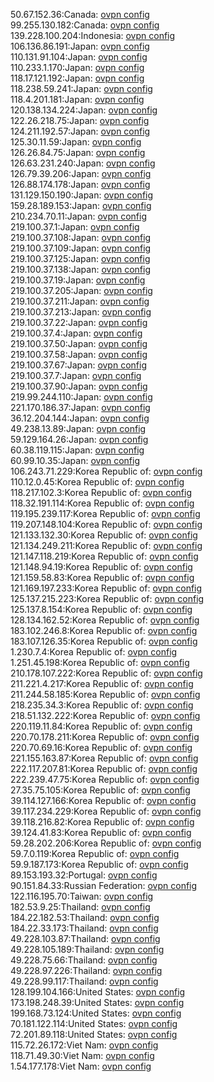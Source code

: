 50.67.152.36:Canada: [ovpn config](vpn/50_67_152_36.ovpn)  
99.255.130.182:Canada: [ovpn config](vpn/99_255_130_182.ovpn)  
139.228.100.204:Indonesia: [ovpn config](vpn/139_228_100_204.ovpn)  
106.136.86.191:Japan: [ovpn config](vpn/106_136_86_191.ovpn)  
110.131.91.104:Japan: [ovpn config](vpn/110_131_91_104.ovpn)  
110.233.1.170:Japan: [ovpn config](vpn/110_233_1_170.ovpn)  
118.17.121.192:Japan: [ovpn config](vpn/118_17_121_192.ovpn)  
118.238.59.241:Japan: [ovpn config](vpn/118_238_59_241.ovpn)  
118.4.201.181:Japan: [ovpn config](vpn/118_4_201_181.ovpn)  
120.138.134.224:Japan: [ovpn config](vpn/120_138_134_224.ovpn)  
122.26.218.75:Japan: [ovpn config](vpn/122_26_218_75.ovpn)  
124.211.192.57:Japan: [ovpn config](vpn/124_211_192_57.ovpn)  
125.30.11.59:Japan: [ovpn config](vpn/125_30_11_59.ovpn)  
126.26.84.75:Japan: [ovpn config](vpn/126_26_84_75.ovpn)  
126.63.231.240:Japan: [ovpn config](vpn/126_63_231_240.ovpn)  
126.79.39.206:Japan: [ovpn config](vpn/126_79_39_206.ovpn)  
126.88.174.178:Japan: [ovpn config](vpn/126_88_174_178.ovpn)  
131.129.150.190:Japan: [ovpn config](vpn/131_129_150_190.ovpn)  
159.28.189.153:Japan: [ovpn config](vpn/159_28_189_153.ovpn)  
210.234.70.11:Japan: [ovpn config](vpn/210_234_70_11.ovpn)  
219.100.37.1:Japan: [ovpn config](vpn/219_100_37_1.ovpn)  
219.100.37.108:Japan: [ovpn config](vpn/219_100_37_108.ovpn)  
219.100.37.109:Japan: [ovpn config](vpn/219_100_37_109.ovpn)  
219.100.37.125:Japan: [ovpn config](vpn/219_100_37_125.ovpn)  
219.100.37.138:Japan: [ovpn config](vpn/219_100_37_138.ovpn)  
219.100.37.19:Japan: [ovpn config](vpn/219_100_37_19.ovpn)  
219.100.37.205:Japan: [ovpn config](vpn/219_100_37_205.ovpn)  
219.100.37.211:Japan: [ovpn config](vpn/219_100_37_211.ovpn)  
219.100.37.213:Japan: [ovpn config](vpn/219_100_37_213.ovpn)  
219.100.37.22:Japan: [ovpn config](vpn/219_100_37_22.ovpn)  
219.100.37.4:Japan: [ovpn config](vpn/219_100_37_4.ovpn)  
219.100.37.50:Japan: [ovpn config](vpn/219_100_37_50.ovpn)  
219.100.37.58:Japan: [ovpn config](vpn/219_100_37_58.ovpn)  
219.100.37.67:Japan: [ovpn config](vpn/219_100_37_67.ovpn)  
219.100.37.7:Japan: [ovpn config](vpn/219_100_37_7.ovpn)  
219.100.37.90:Japan: [ovpn config](vpn/219_100_37_90.ovpn)  
219.99.244.110:Japan: [ovpn config](vpn/219_99_244_110.ovpn)  
221.170.186.37:Japan: [ovpn config](vpn/221_170_186_37.ovpn)  
36.12.204.144:Japan: [ovpn config](vpn/36_12_204_144.ovpn)  
49.238.13.89:Japan: [ovpn config](vpn/49_238_13_89.ovpn)  
59.129.164.26:Japan: [ovpn config](vpn/59_129_164_26.ovpn)  
60.38.119.115:Japan: [ovpn config](vpn/60_38_119_115.ovpn)  
60.99.10.35:Japan: [ovpn config](vpn/60_99_10_35.ovpn)  
106.243.71.229:Korea Republic of: [ovpn config](vpn/106_243_71_229.ovpn)  
110.12.0.45:Korea Republic of: [ovpn config](vpn/110_12_0_45.ovpn)  
118.217.102.3:Korea Republic of: [ovpn config](vpn/118_217_102_3.ovpn)  
118.32.191.114:Korea Republic of: [ovpn config](vpn/118_32_191_114.ovpn)  
119.195.239.117:Korea Republic of: [ovpn config](vpn/119_195_239_117.ovpn)  
119.207.148.104:Korea Republic of: [ovpn config](vpn/119_207_148_104.ovpn)  
121.133.132.30:Korea Republic of: [ovpn config](vpn/121_133_132_30.ovpn)  
121.134.249.211:Korea Republic of: [ovpn config](vpn/121_134_249_211.ovpn)  
121.147.118.219:Korea Republic of: [ovpn config](vpn/121_147_118_219.ovpn)  
121.148.94.19:Korea Republic of: [ovpn config](vpn/121_148_94_19.ovpn)  
121.159.58.83:Korea Republic of: [ovpn config](vpn/121_159_58_83.ovpn)  
121.169.197.233:Korea Republic of: [ovpn config](vpn/121_169_197_233.ovpn)  
125.137.215.223:Korea Republic of: [ovpn config](vpn/125_137_215_223.ovpn)  
125.137.8.154:Korea Republic of: [ovpn config](vpn/125_137_8_154.ovpn)  
128.134.162.52:Korea Republic of: [ovpn config](vpn/128_134_162_52.ovpn)  
183.102.246.8:Korea Republic of: [ovpn config](vpn/183_102_246_8.ovpn)  
183.107.126.35:Korea Republic of: [ovpn config](vpn/183_107_126_35.ovpn)  
1.230.7.4:Korea Republic of: [ovpn config](vpn/1_230_7_4.ovpn)  
1.251.45.198:Korea Republic of: [ovpn config](vpn/1_251_45_198.ovpn)  
210.178.107.222:Korea Republic of: [ovpn config](vpn/210_178_107_222.ovpn)  
211.221.4.217:Korea Republic of: [ovpn config](vpn/211_221_4_217.ovpn)  
211.244.58.185:Korea Republic of: [ovpn config](vpn/211_244_58_185.ovpn)  
218.235.34.3:Korea Republic of: [ovpn config](vpn/218_235_34_3.ovpn)  
218.51.132.222:Korea Republic of: [ovpn config](vpn/218_51_132_222.ovpn)  
220.119.11.84:Korea Republic of: [ovpn config](vpn/220_119_11_84.ovpn)  
220.70.178.211:Korea Republic of: [ovpn config](vpn/220_70_178_211.ovpn)  
220.70.69.16:Korea Republic of: [ovpn config](vpn/220_70_69_16.ovpn)  
221.155.163.87:Korea Republic of: [ovpn config](vpn/221_155_163_87.ovpn)  
222.117.207.81:Korea Republic of: [ovpn config](vpn/222_117_207_81.ovpn)  
222.239.47.75:Korea Republic of: [ovpn config](vpn/222_239_47_75.ovpn)  
27.35.75.105:Korea Republic of: [ovpn config](vpn/27_35_75_105.ovpn)  
39.114.127.166:Korea Republic of: [ovpn config](vpn/39_114_127_166.ovpn)  
39.117.234.229:Korea Republic of: [ovpn config](vpn/39_117_234_229.ovpn)  
39.118.216.82:Korea Republic of: [ovpn config](vpn/39_118_216_82.ovpn)  
39.124.41.83:Korea Republic of: [ovpn config](vpn/39_124_41_83.ovpn)  
59.28.202.206:Korea Republic of: [ovpn config](vpn/59_28_202_206.ovpn)  
59.7.0.119:Korea Republic of: [ovpn config](vpn/59_7_0_119.ovpn)  
59.9.187.173:Korea Republic of: [ovpn config](vpn/59_9_187_173.ovpn)  
89.153.193.32:Portugal: [ovpn config](vpn/89_153_193_32.ovpn)  
90.151.84.33:Russian Federation: [ovpn config](vpn/90_151_84_33.ovpn)  
122.116.195.70:Taiwan: [ovpn config](vpn/122_116_195_70.ovpn)  
182.53.9.25:Thailand: [ovpn config](vpn/182_53_9_25.ovpn)  
184.22.182.53:Thailand: [ovpn config](vpn/184_22_182_53.ovpn)  
184.22.33.173:Thailand: [ovpn config](vpn/184_22_33_173.ovpn)  
49.228.103.87:Thailand: [ovpn config](vpn/49_228_103_87.ovpn)  
49.228.105.189:Thailand: [ovpn config](vpn/49_228_105_189.ovpn)  
49.228.75.66:Thailand: [ovpn config](vpn/49_228_75_66.ovpn)  
49.228.97.226:Thailand: [ovpn config](vpn/49_228_97_226.ovpn)  
49.228.99.117:Thailand: [ovpn config](vpn/49_228_99_117.ovpn)  
128.199.104.166:United States: [ovpn config](vpn/128_199_104_166.ovpn)  
173.198.248.39:United States: [ovpn config](vpn/173_198_248_39.ovpn)  
199.168.73.124:United States: [ovpn config](vpn/199_168_73_124.ovpn)  
70.181.122.114:United States: [ovpn config](vpn/70_181_122_114.ovpn)  
72.201.89.118:United States: [ovpn config](vpn/72_201_89_118.ovpn)  
115.72.26.172:Viet Nam: [ovpn config](vpn/115_72_26_172.ovpn)  
118.71.49.30:Viet Nam: [ovpn config](vpn/118_71_49_30.ovpn)  
1.54.177.178:Viet Nam: [ovpn config](vpn/1_54_177_178.ovpn)  
